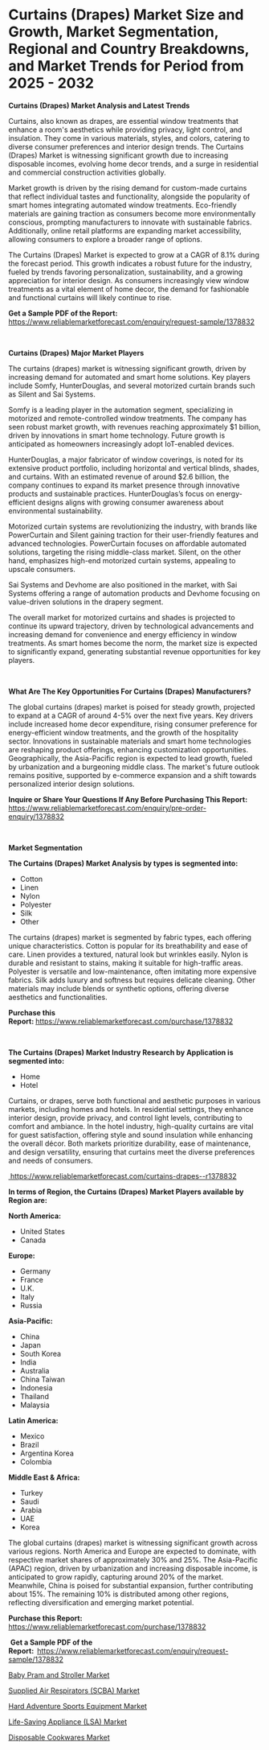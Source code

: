 <p><h1>Curtains (Drapes) Market Size and Growth, Market Segmentation, Regional and Country Breakdowns, and Market Trends for Period from 2025 -  2032</h1></p><p><strong>Curtains (Drapes) Market Analysis and Latest Trends</strong></p>
<p><p>Curtains, also known as drapes, are essential window treatments that enhance a room's aesthetics while providing privacy, light control, and insulation. They come in various materials, styles, and colors, catering to diverse consumer preferences and interior design trends. The Curtains (Drapes) Market is witnessing significant growth due to increasing disposable incomes, evolving home decor trends, and a surge in residential and commercial construction activities globally.</p><p>Market growth is driven by the rising demand for custom-made curtains that reflect individual tastes and functionality, alongside the popularity of smart homes integrating automated window treatments. Eco-friendly materials are gaining traction as consumers become more environmentally conscious, prompting manufacturers to innovate with sustainable fabrics. Additionally, online retail platforms are expanding market accessibility, allowing consumers to explore a broader range of options.</p><p>The Curtains (Drapes) Market is expected to grow at a CAGR of 8.1% during the forecast period. This growth indicates a robust future for the industry, fueled by trends favoring personalization, sustainability, and a growing appreciation for interior design. As consumers increasingly view window treatments as a vital element of home decor, the demand for fashionable and functional curtains will likely continue to rise.</p></p>
<p><strong>Get a Sample PDF of the Report:&nbsp;</strong> <a href="https://www.reliablemarketforecast.com/enquiry/request-sample/1378832?utm_campaign=1833&utm_medium=2&utm_source=Github&utm_content=ia&utm_term=05042025&utm_id=curtains-drapes">https://www.reliablemarketforecast.com/enquiry/request-sample/1378832</a></p>
<p>&nbsp;</p>
<p><strong>Curtains (Drapes) Major Market Players</strong></p>
<p><p>The curtains (drapes) market is witnessing significant growth, driven by increasing demand for automated and smart home solutions. Key players include Somfy, HunterDouglas, and several motorized curtain brands such as Silent and Sai Systems.</p><p>Somfy is a leading player in the automation segment, specializing in motorized and remote-controlled window treatments. The company has seen robust market growth, with revenues reaching approximately $1 billion, driven by innovations in smart home technology. Future growth is anticipated as homeowners increasingly adopt IoT-enabled devices.</p><p>HunterDouglas, a major fabricator of window coverings, is noted for its extensive product portfolio, including horizontal and vertical blinds, shades, and curtains. With an estimated revenue of around $2.6 billion, the company continues to expand its market presence through innovative products and sustainable practices. HunterDouglas’s focus on energy-efficient designs aligns with growing consumer awareness about environmental sustainability.</p><p>Motorized curtain systems are revolutionizing the industry, with brands like PowerCurtain and Silent gaining traction for their user-friendly features and advanced technologies. PowerCurtain focuses on affordable automated solutions, targeting the rising middle-class market. Silent, on the other hand, emphasizes high-end motorized curtain systems, appealing to upscale consumers.</p><p>Sai Systems and Devhome are also positioned in the market, with Sai Systems offering a range of automation products and Devhome focusing on value-driven solutions in the drapery segment.</p><p>The overall market for motorized curtains and shades is projected to continue its upward trajectory, driven by technological advancements and increasing demand for convenience and energy efficiency in window treatments. As smart homes become the norm, the market size is expected to significantly expand, generating substantial revenue opportunities for key players.</p></p>
<p>&nbsp;</p>
<p><strong>What Are The Key Opportunities For Curtains (Drapes) Manufacturers?</strong></p>
<p><p>The global curtains (drapes) market is poised for steady growth, projected to expand at a CAGR of around 4-5% over the next five years. Key drivers include increased home decor expenditure, rising consumer preference for energy-efficient window treatments, and the growth of the hospitality sector. Innovations in sustainable materials and smart home technologies are reshaping product offerings, enhancing customization opportunities. Geographically, the Asia-Pacific region is expected to lead growth, fueled by urbanization and a burgeoning middle class. The market's future outlook remains positive, supported by e-commerce expansion and a shift towards personalized interior design solutions.</p></p>
<p><strong>Inquire or Share Your Questions If Any Before Purchasing This Report:</strong> <a href="https://www.reliablemarketforecast.com/enquiry/pre-order-enquiry/1378832?utm_campaign=1833&utm_medium=2&utm_source=Github&utm_content=ia&utm_term=05042025&utm_id=curtains-drapes">https://www.reliablemarketforecast.com/enquiry/pre-order-enquiry/1378832</a></p>
<p>&nbsp;</p>
<p><strong>Market Segmentation</strong></p>
<p><strong>The Curtains (Drapes) Market Analysis by types is segmented into:</strong></p>
<p><ul><li>Cotton</li><li>Linen</li><li>Nylon</li><li>Polyester</li><li>Silk</li><li>Other</li></ul></p>
<p><p>The curtains (drapes) market is segmented by fabric types, each offering unique characteristics. Cotton is popular for its breathability and ease of care. Linen provides a textured, natural look but wrinkles easily. Nylon is durable and resistant to stains, making it suitable for high-traffic areas. Polyester is versatile and low-maintenance, often imitating more expensive fabrics. Silk adds luxury and softness but requires delicate cleaning. Other materials may include blends or synthetic options, offering diverse aesthetics and functionalities.</p></p>
<p><strong>Purchase this Report:&nbsp;</strong><a href="https://www.reliablemarketforecast.com/purchase/1378832?utm_campaign=1833&utm_medium=2&utm_source=Github&utm_content=ia&utm_term=05042025&utm_id=curtains-drapes">https://www.reliablemarketforecast.com/purchase/1378832</a></p>
<p>&nbsp;</p>
<p><strong>The Curtains (Drapes) Market Industry Research by Application is segmented into:</strong></p>
<p><ul><li>Home</li><li>Hotel</li></ul></p>
<p><p>Curtains, or drapes, serve both functional and aesthetic purposes in various markets, including homes and hotels. In residential settings, they enhance interior design, provide privacy, and control light levels, contributing to comfort and ambiance. In the hotel industry, high-quality curtains are vital for guest satisfaction, offering style and sound insulation while enhancing the overall décor. Both markets prioritize durability, ease of maintenance, and design versatility, ensuring that curtains meet the diverse preferences and needs of consumers.</p></p>
<p><a href="https://www.reliablemarketforecast.com/curtains-drapes--r1378832?utm_campaign=1833&utm_medium=2&utm_source=Github&utm_content=ia&utm_term=05042025&utm_id=curtains-drapes">&nbsp;https://www.reliablemarketforecast.com/curtains-drapes--r1378832</a></p>
<p><strong>In terms of Region, the Curtains (Drapes) Market Players available by Region are:</strong></p>
<p>
    <p> <strong> North America: </strong>
        <ul>
            <li>United States</li>
            <li>Canada</li>
        </ul>
        </p> 
    <p> <strong> Europe: </strong>
        <ul>
            <li>Germany</li>
            <li>France</li>
            <li>U.K.</li>
            <li>Italy</li>
            <li>Russia</li>
        </ul>
        </p> 
    <p> <strong> Asia-Pacific: </strong>
        <ul>
            <li>China</li>
            <li>Japan</li>
            <li>South Korea</li>
            <li>India</li>
            <li>Australia</li>
            <li>China Taiwan</li>
            <li>Indonesia</li>
            <li>Thailand</li>
            <li>Malaysia</li>
        </ul>
        </p> 
    <p> <strong> Latin America: </strong>
        <ul>
            <li>Mexico</li>
            <li>Brazil</li>
            <li>Argentina Korea</li>
            <li>Colombia</li>
        </ul>
        </p> 
    <p> <strong> Middle East & Africa: </strong>
        <ul>
            <li>Turkey</li>
            <li>Saudi</li>
            <li>Arabia</li>
            <li>UAE</li>
            <li>Korea</li>
        </ul>
    </p>
    </p>
<p><p>The global curtains (drapes) market is witnessing significant growth across various regions. North America and Europe are expected to dominate, with respective market shares of approximately 30% and 25%. The Asia-Pacific (APAC) region, driven by urbanization and increasing disposable income, is anticipated to grow rapidly, capturing around 20% of the market. Meanwhile, China is poised for substantial expansion, further contributing about 15%. The remaining 10% is distributed among other regions, reflecting diversification and emerging market potential.</p></p>
<p><strong>Purchase this Report: </strong><a href="https://www.reliablemarketforecast.com/purchase/1378832?utm_campaign=1833&utm_medium=2&utm_source=Github&utm_content=ia&utm_term=05042025&utm_id=curtains-drapes">https://www.reliablemarketforecast.com/purchase/1378832</a></p>
<p>&nbsp;<strong>Get a Sample PDF of the Report:&nbsp;&nbsp;</strong><a href="https://www.reliablemarketforecast.com/enquiry/request-sample/1378832?utm_campaign=1833&utm_medium=2&utm_source=Github&utm_content=ia&utm_term=05042025&utm_id=curtains-drapes">https://www.reliablemarketforecast.com/enquiry/request-sample/1378832</a></p>
<p><strong></strong></p>
<p><p><a href="https://github.com/dahcheeviola/Market-Research-Report-List-1/blob/main/baby-pram-and-stroller-market.md?utm_campaign=1833&utm_medium=2&utm_source=Github&utm_content=ia&utm_term=05042025&utm_id=curtains-drapes">Baby Pram and Stroller Market</a></p><p><a href="https://github.com/dichkotuanny/Market-Research-Report-List-1/blob/main/supplied-air-respirators-scba-market.md?utm_campaign=1833&utm_medium=2&utm_source=Github&utm_content=ia&utm_term=05042025&utm_id=curtains-drapes">Supplied Air Respirators (SCBA) Market</a></p><p><a href="https://github.com/budenhanelfc/Market-Research-Report-List-1/blob/main/hard-adventure-sports-equipment-market.md?utm_campaign=1833&utm_medium=2&utm_source=Github&utm_content=ia&utm_term=05042025&utm_id=curtains-drapes">Hard Adventure Sports Equipment Market</a></p><p><a href="https://github.com/marrahcerpas05/Market-Research-Report-List-1/blob/main/life-saving-appliance-lsa-market.md?utm_campaign=1833&utm_medium=2&utm_source=Github&utm_content=ia&utm_term=05042025&utm_id=curtains-drapes">Life-Saving Appliance (LSA) Market</a></p><p><a href="https://github.com/cagleplittrw/Market-Research-Report-List-1/blob/main/disposable-cookwares-market.md?utm_campaign=1833&utm_medium=2&utm_source=Github&utm_content=ia&utm_term=05042025&utm_id=curtains-drapes">Disposable Cookwares Market</a></p></p>